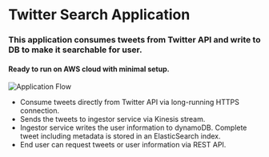 # Twitter Search Application

  ### This application consumes tweets from Twitter API and write to DB to make it searchable for user.  
  #### Ready to run on AWS cloud with minimal setup. 


  ![Application Flow](/Users/ansari/Documents/misc/tweet-app.jpg)


 - Consume tweets directly from Twitter API via long-running HTTPS connection. 
 - Sends the tweets to ingestor service via Kinesis stream.
 - Ingestor service writes the user information to dynamoDB. Complete tweet including metadata is stored in an ElasticSearch index.
 - End user can request tweets or user information via REST API.